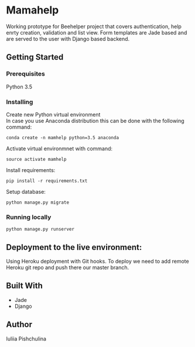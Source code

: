 # Mamahelp
Working prototype for Beehelper project that covers authentication, help enrty creation, validation and list view. Form templates are Jade based and are served to the user with Django based backend. 

## Getting Started
### Prerequisites
Python 3.5

### Installing
Create new Python virtual environment \
In case you use Anaconda distribution this can be done with the following command:

````
conda create -n mamhelp python=3.5 anaconda
````
Activate virtual environmnet with command:
````
source activate mamhelp
````
Install requirements:
````
pip install -r requirements.txt
````
Setup database:
````
python manage.py migrate
````
### Running locally
````
python manage.py runserver
````

## Deployment to the live environment:
Using Heroku deployment with Git hooks. To deploy we need to add remote Heroku git repo and push there our master branch. 

## Built With
* Jade 
* Django

## Author
Iuliia Pishchulina
